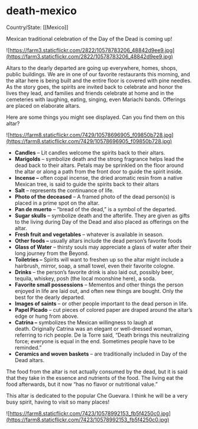 # death-mexico

Country/State: [[Mexico]]

Mexican traditional celebration of the Day of the Dead is coming up!

![https://farm3.staticflickr.com/2822/10578783206_48842d9ee9.jpg](https://farm3.staticflickr.com/2822/10578783206_48842d9ee9.jpg)

Altars to the dearly departed are going up everywhere, homes, shops, public buildings. We are in one of our favorite restaurants this morning, and the altar here is being built and the entire floor is covered with pine needles. As the story goes, the spirits are invited back to celebrate and honor the lives they lead, and families and friends celebrate at home and in the cemeteries with laughing, eating, singing, even Mariachi bands. Offerings are placed on elaborate altars.

Here are some things you might see displayed. Can you find them on this altar?

![https://farm8.staticflickr.com/7429/10578696905_f09850b728.jpg](https://farm8.staticflickr.com/7429/10578696905_f09850b728.jpg)

- **Candles** – Lit candles welcome the spirits back to their altars.
- **Marigolds** – symbolize death and the strong fragrance helps lead the dead back to their altars. Petals may be sprinkled on the floor around the altar or along a path from the front door to guide the spirit inside.
- **Incense –** often copal incense, the dried aromatic resin from a native Mexican tree, is said to guide the spirits back to their altars
- **Salt** – represents the continuance of life.
- **Photo of the deceased** – A framed photo of the dead person(s) is placed in a prime spot on the altar.
- **Pan de muerto** – “bread of the dead,” is a symbol of the departed.
- **Sugar skulls** – symbolize death and the afterlife. They are given as gifts to the living during Day of the Dead and also placed as offerings on the altar.
- **Fresh fruit and vegetables** – whatever is available in season.
- **Other foods –** usually altars include the dead person’s favorite foods
- **Glass of Water** – thirsty souls may appreciate a glass of water after their long journey from the Beyond.
- **Toiletries –** Spirits will want to freshen up so the altar might include a hairbrush, mirror, soap, a small towel, even their favorite cologne.
- **Drinks** – the person’s favorite drink is also laid out, possibly beer, tequila, whiskey, posh (the local moonshine here), a soda.
- **Favorite small possessions** – Mementos and other things the person enjoyed in life are laid out, and often new things are bought. Only the best for the dearly departed.
- **Images of saints** – or other people important to the dead person in life.
- **Papel Picado** – cut pieces of colored paper are draped around the altar’s edge or hung from above.
- **Catrina –** symbolizes the Mexican willingness to laugh at death. Originally Catrina was an elegant or well-dressed woman, referring to rich people. De la Torre said, “Death brings this neutralizing force; everyone is equal in the end. Sometimes people have to be reminded.”
- **Ceramics and woven baskets** – are traditionally included in Day of the Dead altars.

The food from the altar is not actually consumed by the dead, but it is said that they take in the essence and nutrients of the food. The living eat the food afterwards, but it now “has no flavor or nutritional value.”

This altar is dedicated to the popular Che Guevara. I think he will be a very busy spirit, having to visit so many places!

![https://farm8.staticflickr.com/7423/10578992153_fb5f4250c0.jpg](https://farm8.staticflickr.com/7423/10578992153_fb5f4250c0.jpg)